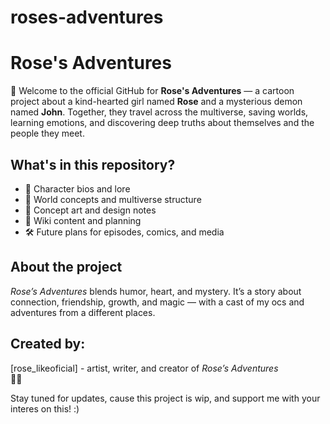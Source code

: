 # roses-adventures
# Rose's Adventures

🌟 Welcome to the official GitHub for **Rose's Adventures** — a cartoon project about a kind-hearted girl named **Rose** and a mysterious demon named **John**. Together, they travel across the multiverse, saving worlds, learning emotions, and discovering deep truths about themselves and the people they meet.

## What's in this repository?

- 🧍 Character bios and lore  
- 🌌 World concepts and multiverse structure  
- 🎨 Concept art and design notes  
- 📖 Wiki content and planning  
- 🛠️ Future plans for episodes, comics, and media

## About the project

*Rose’s Adventures* blends humor, heart, and mystery. It’s a story about connection, friendship, growth, and magic — with a cast of my ocs and adventures from a different places.

## Created by:
[rose_likeoficial] - artist, writer, and creator of *Rose’s Adventures*  
🎨💫

Stay tuned for updates, cause this project is wip, and support me with your interes on this! :) 
